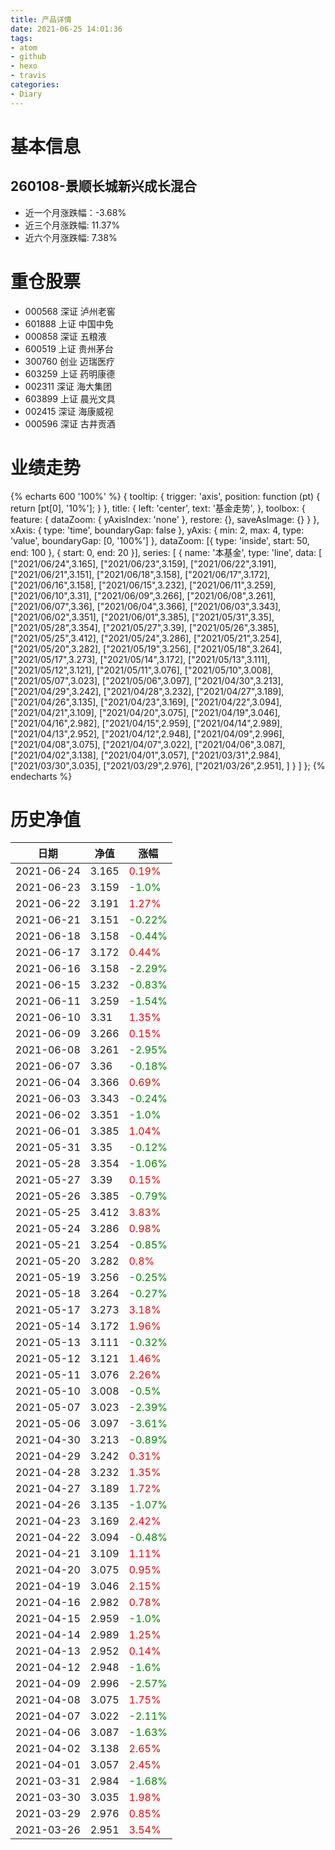 ```yaml
---
title: 产品详情
date: 2021-06-25 14:01:36
tags:
- atom
- github
- hexo
- travis
categories:
- Diary
---
```


# 基本信息
## 260108-景顺长城新兴成长混合
- 近一个月涨跌幅：-3.68%
- 近三个月涨跌幅: 11.37%
- 近六个月涨跌幅: 7.38%

# 重仓股票
- 000568 深证 泸州老窖
- 601888 上证 中国中免
- 000858 深证 五粮液
- 600519 上证 贵州茅台
- 300760 创业 迈瑞医疗
- 603259 上证 药明康德
- 002311 深证 海大集团
- 603899 上证 晨光文具
- 002415 深证 海康威视
- 000596 深证 古井贡酒
# 业绩走势

{% echarts 600 '100%' %}
{
  tooltip: {
        trigger: 'axis',
        position: function (pt) {
            return [pt[0], '10%'];
        }
    },
    title: {
        left: 'center',
        text: '基金走势',
    },
    toolbox: {
        feature: {
            dataZoom: {
                yAxisIndex: 'none'
            },
            restore: {},
            saveAsImage: {}
        }
    },
    xAxis: {
        type: 'time',
        boundaryGap: false
    },
    yAxis: {
        min: 2,
        max: 4,
        type: 'value',
        boundaryGap: [0, '100%']
    },
    dataZoom: [{
        type: 'inside',
        start: 50,
        end: 100
    }, {
        start: 0,
        end: 20
    }],
    series: [
        {
            name: '本基金',
            type: 'line',
            data: [
["2021/06/24",3.165],
["2021/06/23",3.159],
["2021/06/22",3.191],
["2021/06/21",3.151],
["2021/06/18",3.158],
["2021/06/17",3.172],
["2021/06/16",3.158],
["2021/06/15",3.232],
["2021/06/11",3.259],
["2021/06/10",3.31],
["2021/06/09",3.266],
["2021/06/08",3.261],
["2021/06/07",3.36],
["2021/06/04",3.366],
["2021/06/03",3.343],
["2021/06/02",3.351],
["2021/06/01",3.385],
["2021/05/31",3.35],
["2021/05/28",3.354],
["2021/05/27",3.39],
["2021/05/26",3.385],
["2021/05/25",3.412],
["2021/05/24",3.286],
["2021/05/21",3.254],
["2021/05/20",3.282],
["2021/05/19",3.256],
["2021/05/18",3.264],
["2021/05/17",3.273],
["2021/05/14",3.172],
["2021/05/13",3.111],
["2021/05/12",3.121],
["2021/05/11",3.076],
["2021/05/10",3.008],
["2021/05/07",3.023],
["2021/05/06",3.097],
["2021/04/30",3.213],
["2021/04/29",3.242],
["2021/04/28",3.232],
["2021/04/27",3.189],
["2021/04/26",3.135],
["2021/04/23",3.169],
["2021/04/22",3.094],
["2021/04/21",3.109],
["2021/04/20",3.075],
["2021/04/19",3.046],
["2021/04/16",2.982],
["2021/04/15",2.959],
["2021/04/14",2.989],
["2021/04/13",2.952],
["2021/04/12",2.948],
["2021/04/09",2.996],
["2021/04/08",3.075],
["2021/04/07",3.022],
["2021/04/06",3.087],
["2021/04/02",3.138],
["2021/04/01",3.057],
["2021/03/31",2.984],
["2021/03/30",3.035],
["2021/03/29",2.976],
["2021/03/26",2.951],
]
        }
    ]
};
{% endecharts %}

# 历史净值

| 日期 | 净值 | 涨幅 |
| --- | --- | --- |
|2021-06-24|3.165|<font color=red>0.19%</font>|
|2021-06-23|3.159|<font color=green>-1.0%</font>|
|2021-06-22|3.191|<font color=red>1.27%</font>|
|2021-06-21|3.151|<font color=green>-0.22%</font>|
|2021-06-18|3.158|<font color=green>-0.44%</font>|
|2021-06-17|3.172|<font color=red>0.44%</font>|
|2021-06-16|3.158|<font color=green>-2.29%</font>|
|2021-06-15|3.232|<font color=green>-0.83%</font>|
|2021-06-11|3.259|<font color=green>-1.54%</font>|
|2021-06-10|3.31|<font color=red>1.35%</font>|
|2021-06-09|3.266|<font color=red>0.15%</font>|
|2021-06-08|3.261|<font color=green>-2.95%</font>|
|2021-06-07|3.36|<font color=green>-0.18%</font>|
|2021-06-04|3.366|<font color=red>0.69%</font>|
|2021-06-03|3.343|<font color=green>-0.24%</font>|
|2021-06-02|3.351|<font color=green>-1.0%</font>|
|2021-06-01|3.385|<font color=red>1.04%</font>|
|2021-05-31|3.35|<font color=green>-0.12%</font>|
|2021-05-28|3.354|<font color=green>-1.06%</font>|
|2021-05-27|3.39|<font color=red>0.15%</font>|
|2021-05-26|3.385|<font color=green>-0.79%</font>|
|2021-05-25|3.412|<font color=red>3.83%</font>|
|2021-05-24|3.286|<font color=red>0.98%</font>|
|2021-05-21|3.254|<font color=green>-0.85%</font>|
|2021-05-20|3.282|<font color=red>0.8%</font>|
|2021-05-19|3.256|<font color=green>-0.25%</font>|
|2021-05-18|3.264|<font color=green>-0.27%</font>|
|2021-05-17|3.273|<font color=red>3.18%</font>|
|2021-05-14|3.172|<font color=red>1.96%</font>|
|2021-05-13|3.111|<font color=green>-0.32%</font>|
|2021-05-12|3.121|<font color=red>1.46%</font>|
|2021-05-11|3.076|<font color=red>2.26%</font>|
|2021-05-10|3.008|<font color=green>-0.5%</font>|
|2021-05-07|3.023|<font color=green>-2.39%</font>|
|2021-05-06|3.097|<font color=green>-3.61%</font>|
|2021-04-30|3.213|<font color=green>-0.89%</font>|
|2021-04-29|3.242|<font color=red>0.31%</font>|
|2021-04-28|3.232|<font color=red>1.35%</font>|
|2021-04-27|3.189|<font color=red>1.72%</font>|
|2021-04-26|3.135|<font color=green>-1.07%</font>|
|2021-04-23|3.169|<font color=red>2.42%</font>|
|2021-04-22|3.094|<font color=green>-0.48%</font>|
|2021-04-21|3.109|<font color=red>1.11%</font>|
|2021-04-20|3.075|<font color=red>0.95%</font>|
|2021-04-19|3.046|<font color=red>2.15%</font>|
|2021-04-16|2.982|<font color=red>0.78%</font>|
|2021-04-15|2.959|<font color=green>-1.0%</font>|
|2021-04-14|2.989|<font color=red>1.25%</font>|
|2021-04-13|2.952|<font color=red>0.14%</font>|
|2021-04-12|2.948|<font color=green>-1.6%</font>|
|2021-04-09|2.996|<font color=green>-2.57%</font>|
|2021-04-08|3.075|<font color=red>1.75%</font>|
|2021-04-07|3.022|<font color=green>-2.11%</font>|
|2021-04-06|3.087|<font color=green>-1.63%</font>|
|2021-04-02|3.138|<font color=red>2.65%</font>|
|2021-04-01|3.057|<font color=red>2.45%</font>|
|2021-03-31|2.984|<font color=green>-1.68%</font>|
|2021-03-30|3.035|<font color=red>1.98%</font>|
|2021-03-29|2.976|<font color=red>0.85%</font>|
|2021-03-26|2.951|<font color=red>3.54%</font>|
